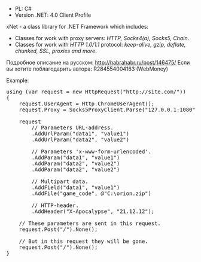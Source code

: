 * PL: C#
* Version .NET: 4.0 Client Profile

xNet - a class library for .NET Framework which includes:
* Classes for work with proxy servers: _HTTP, Socks4(a), Socks5, Chain_.
* Classes for work with *HTTP 1.0/1.1* protocol: _keep-alive, gzip, deflate, chunked, SSL, proxies and more_.

Подробное описание на русском: http://habrahabr.ru/post/146475/
Если вы хотите поблагодарить автора: R284554004163 (WebMoney)

Example:
<pre>
using (var request = new HttpRequest("http://site.com/"))
{
    request.UserAgent = Http.ChromeUserAgent();
	request.Proxy = Socks5ProxyClient.Parse("127.0.0.1:1080");

    request
        // Parameters URL-address.
        .AddUrlParam("data1", "value1")
        .AddUrlParam("data2", "value2")

        // Parameters 'x-www-form-urlencoded'.
        .AddParam("data1", "value1")
        .AddParam("data2", "value2")
        .AddParam("data2", "value2")

        // Multipart data.
        .AddField("data1", "value1")
        .AddFile("game_code", @"C:\orion.zip")

        // HTTP-header.
        .AddHeader("X-Apocalypse", "21.12.12");
		
    // These parameters are sent in this request.
    request.Post("/").None();

    // But in this request they will be gone.
    request.Post("/").None();
}
</pre>